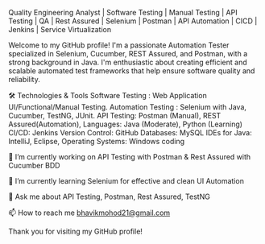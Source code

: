Quality Engineering Analyst | Software Testing | Manual Testing | API Testing | QA | Rest Assured | Selenium | Postman | API Automation | CICD | Jenkins | Service Virtualization 

Welcome to my GitHub profile! I'm a passionate Automation Tester specialized in Selenium, Cucumber, REST Assured, and Postman, with a strong background in Java. I'm enthusiastic about creating efficient and scalable automated test frameworks that help ensure software quality and reliability.


🛠️ Technologies & Tools
Software Testing : Web Application UI/Functional/Manual Testing.
Automation Testing : Selenium with Java, Cucumber, TestNG, JUnit.
API Testing: Postman (Manual), REST Assured(Automation),
Languages: Java (Moderate), Python (Learning)
CI/CD: Jenkins
Version Control: GitHub
Databases: MySQL
IDEs for Java: IntelliJ, Eclipse,
Operating Systems: Windows
coding

🔭 I’m currently working on API Testing with Postman & Rest Assured with Cucumber BDD

🌱 I’m currently learning Selenium for effective and clean UI Automation

💬 Ask me about API Testing, Postman, Rest Assured, TestNG

📫 How to reach me bhavikmohod21@gmail.com

Thank you for visiting my GitHub profile!
